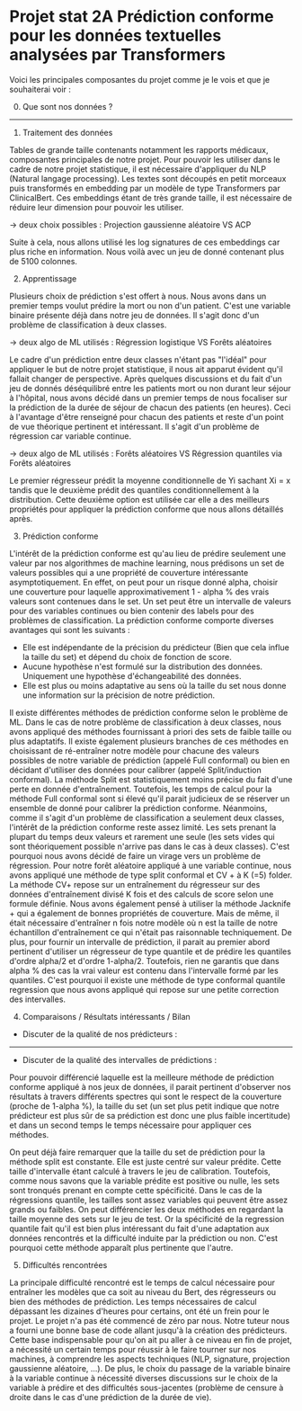 # Projet stat 2A Prédiction conforme pour les données textuelles analysées par Transformers

Voici les principales composantes du projet comme je le vois et que je souhaiterai voir :

0) Que sont nos données ?

----

1) Traitement des données

Tables de grande taille contenants notamment les rapports médicaux, composantes principales de notre projet.
Pour pouvoir les utiliser dans le cadre de notre projet statistique, il est nécessaire d'appliquer du NLP (Natural langage processing).
Les textes sont découpés en petit morceaux puis transformés en embedding par un modèle de type Transformers par ClinicalBert.
Ces embeddings étant de très grande taille, il est nécessaire de réduire leur dimension pour pouvoir les utiliser.

-> deux choix possibles : Projection gaussienne aléatoire VS ACP

Suite à cela, nous allons utilisé les log signatures de ces embeddings car plus riche en information.
Nous voilà avec un jeu de donné contenant plus de 5100 colonnes.

2) Apprentissage

Plusieurs choix de prédiction s'est offert à nous. Nous avons dans un premier temps voulut prédire la mort ou non d'un patient.
C'est une variable binaire présente déjà dans notre jeu de données. Il s'agit donc d'un problème de classification à deux classes.

-> deux algo de ML utilisés : Régression logistique VS Forêts aléatoires

Le cadre d'un prédiction entre deux classes n'étant pas "l'idéal" pour appliquer le but de notre projet statistique, il nous ait apparut évident
qu'il fallait changer de perspective. Après quelques discussions et du fait d'un jeu de donnés déséquilibré entre les patients mort ou non durant leur
séjour à l'hôpital, nous avons décidé dans un premier temps de nous focaliser sur la prédiction de la durée de séjour de chacun des patients (en heures).
Ceci à l'avantage d'être renseigné pour chacun des patients et reste d'un point de vue théorique pertinent et intéressant.
Il s'agit d'un problème de régression car variable continue.

-> deux algo de ML utilisés : Forêts aléatoires VS Régression quantiles via Forêts aléatoires

Le premier régresseur prédit la moyenne conditionnelle de Yi sachant Xi = x tandis que le deuxième prédit des quantiles conditionnellement à la distribution.
Cette deuxième option est utilisée car elle a des meilleurs propriétés pour appliquer la prédiction conforme que nous allons détaillés après.

3) Prédiction conforme

L'intérêt de la prédiction conforme est qu'au lieu de prédire seulement une valeur par nos algorithmes de machine learning,
nous prédisons un set de valeurs possibles qui a une propriété de couverture intéressante asymptotiquement. En effet, on peut 
pour un risque donné alpha, choisir une couverture pour laquelle  approximativement 1 - alpha % des vrais valeurs sont contenues dans le set. Un set peut être un intervalle de valeurs pour des variables continues ou bien contenir des labels pour des problèmes de classification. La prédiction conforme comporte diverses avantages qui sont les suivants :
- Elle est indépendante de la précision du prédicteur (Bien que cela influe la taille du set) et dépend du choix de fonction de score.
- Aucune hypothèse n'est formulé sur la distribution des données. Uniquement une hypothèse d'échangeabilité des données.
- Elle est plus ou moins adaptative au sens où la taille du set nous donne une information sur la précision de notre prédiction.

Il existe différentes méthodes de prédiction conforme selon le problème de ML. 
Dans le cas de notre problème de classification à deux classes, nous avons appliqué des méthodes fournissant à priori des sets de faible taille ou plus adaptatifs. Il existe également plusieurs branches de ces méthodes en choisissant de ré-entraîner notre modèle pour chacune des valeurs possibles de notre variable de prédiction (appelé Full conformal) ou bien en décidant d'utiliser des données pour calibrer (appelé Split/induction conformal). La méthode Split est statistiquement moins précise du fait d'une perte en donnée d'entraînement. Toutefois, les temps de calcul pour la méthode Full conformal sont si élevé qu'il parait judicieux de se réserver un ensemble de donné pour calibrer la prédiction conforme.
Néanmoins, comme il s'agit d'un problème de classification a seulement deux classes, l'intérêt de la prédiction conforme reste assez limité. Les sets prenant la plupart du temps deux valeurs et rarement une seule (les sets vides qui sont théoriquement possible n'arrive pas dans le cas à deux classes).
C'est pourquoi nous avons décidé de faire un virage vers un problème de régression. Pour notre forêt aléatoire appliqué à une variable continue, nous avons appliqué une méthode de type split conformal et CV + à K (=5) folder. La méthode CV+ repose sur un entraînement du régresseur sur des données d'entraînement divisé K fois et des calculs de score selon une formule définie. Nous avons également pensé à utiliser la méthode Jacknife + qui a également de bonnes propriétés de couverture. Mais de même, il était nécessaire d'entraîner n fois notre modèle où n est la taille de notre échantillon d'entraînement ce qui n'était pas raisonnable techniquement. 
De plus, pour fournir un intervalle de prédiction, il parait au premier abord pertinent d'utiliser un régresseur de type quantile et de prédire les quantiles d'ordre alpha/2 et d'ordre 1-alpha/2. Toutefois, rien ne garantis que dans alpha % des cas la vrai valeur est contenu dans l'intervalle formé par les quantiles. C'est pourquoi il existe une méthode de type conformal quantile regression que nous avons appliqué qui repose sur une petite correction des intervalles.

4) Comparaisons / Résultats intéressants / Bilan

- Discuter de la qualité de nos prédicteurs :

----

- Discuter de la qualité des intervalles de prédictions :

Pour pouvoir différencié laquelle est la meilleure méthode de prédiction conforme appliqué à nos jeux de données, il parait pertinent d'observer nos résultats à travers différents spectres qui sont le respect de la couverture (proche de 1-alpha %), la taille du set (un set plus petit indique que notre prédicteur est plus sûr de sa prédiction est donc une plus faible incertitude) et dans un second temps le temps nécessaire pour appliquer ces méthodes.

On peut déjà faire remarquer que la taille du set de prédiction pour la méthode split est constante. Elle est juste centré sur valeur prédite. Cette taille d'intervalle étant calculé à travers le jeu de calibration. Toutefois, comme nous savons que la variable prédite est positive ou nulle, les sets sont tronqués prenant en compte cette spécificité. Dans le cas de la régressions quantile, les tailles sont assez variables qui peuvent être assez grands ou faibles. On peut différencier les deux méthodes en regardant la taille moyenne des sets sur le jeu de test. Or la spécificité de la regression quantile fait qu'il est bien plus intéressant du fait d'une adaptation aux données rencontrés et la difficulté induite par la prédiction ou non. C'est pourquoi cette méthode apparaît plus pertinente que l'autre. 

5) Difficultés rencontrées

La principale difficulté rencontré est le temps de calcul nécessaire pour entraîner les modèles que ca soit au niveau du Bert, des régresseurs ou bien des méthodes de prédiction. Les temps nécessaires de calcul dépassant les dizaines d'heures pour certains, ont été un frein pour le projet. Le projet n'a pas été commencé de zéro par nous. Notre tuteur nous a fourni une bonne base de code allant jusqu'à la création des prédicteurs. Cette base indispensable pour qu'on ait pu aller à ce niveau en fin de projet, a nécessité un certain temps pour réussir à le faire tourner sur nos machines, à comprendre les aspects techniques (NLP, signature, projection gaussienne aléatoire, ...).
De plus, le choix du passage de la variable binaire à la variable continue à nécessité diverses discussions sur le choix de la variable à prédire et des difficultés sous-jacentes (problème de censure à droite dans le cas d'une prédiction de la durée de vie).